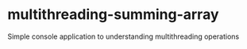 # multithreading-summing-array
Simple console application to understanding multithreading operations
